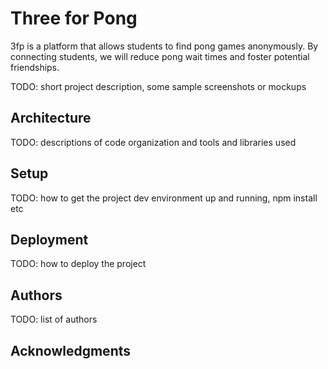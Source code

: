 # Three for Pong

3fp is a platform that allows students to find pong games anonymously. By connecting students, we will reduce pong wait times and foster potential friendships.

TODO: short project description, some sample screenshots or mockups

## Architecture

TODO:  descriptions of code organization and tools and libraries used

## Setup

TODO: how to get the project dev environment up and running, npm install etc

## Deployment

TODO: how to deploy the project

## Authors

TODO: list of authors

## Acknowledgments
